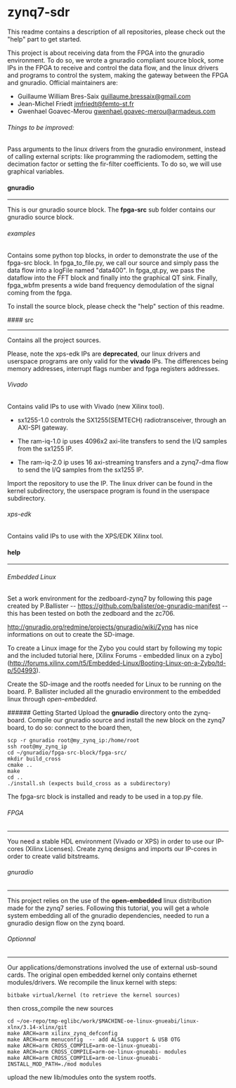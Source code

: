 # zynq7-sdr
This readme contains a description of all repositories, please check out the "help" part to get started. 

This project is about receiving data from the FPGA into the gnuradio environment.
To do so, we wrote a gnuradio compliant source block, some IPs in the FPGA to receive
and control the data flow, and the linux drivers and programs to control the system, making the
gateway between the FPGA and gnuradio. 
Official maintainers are: 

* Guillaume William Bres-Saix <guillaume.bressaix@gmail.com>
* Jean-Michel Friedt <jmfriedt@femto-st.fr>
* Gwenhael Goavec-Merou <gwenhael.goavec-merou@armadeus.com>

###### Things to be improved:

Pass arguments to the linux drivers from the gnuradio environment, instead of calling
external scripts: like programming the radiomodem, setting the decimation factor or
setting the fir-filter coefficients. To do so, we will use graphical variables.

#### gnuradio
- - -
This is our gnuradio source block.
The **fpga-src** sub folder contains our gnuradio source block.

###### examples 
Contains some python top blocks, in order to demonstrate the use of the fpga-src block.
In fpga\_to\_file.py, we call our source and simply pass the data flow into a logFile named "data400". 
In fpga\_qt.py, we pass the dataflow into the FFT block and finally into the graphical QT sink. 
Finally, fpga\_wbfm presents a wide band frequency demodulation of the signal coming from the fpga.


To install the source block, please check the "help" section of this readme.


#### src
- - - 
Contains all the project sources.

Please, note the xps-edk IPs are **deprecated**, our linux drivers and userspace programs
are only valid for the **vivado** IPs. The differences being memory addresses, interrupt
flags number and fpga registers addresses.

###### Vivado
Contains valid IPs to use with Vivado (new Xilinx tool).
    
  * sx1255-1.0 controls the SX1255(SEMTECH) radiotransceiver, through an AXI-SPI gateway.
  
  * The ram-iq-1.0 ip uses 4096x2 axi-lite transfers to send the I/Q samples from the sx1255 IP.
  
  * The ram-iq-2.0 ip uses 16 axi-streaming transfers and a zynq7-dma flow to send the 
  I/Q samples from the sx1255 IP.
  
  Import the repository to use the IP. The linux driver can be found in the kernel subdirectory, the
  userspace program is found in the userspace subdirectory.

###### xps-edk
Contains valid IPs to use with the XPS/EDK Xilinx tool.

#### help
- - -
###### Embedded Linux

Set a work environment for the zedboard-zynq7 by following this page created by P.Ballister --
https://github.com/balister/oe-gnuradio-manifest -- this has been tested on both the zedboard and the zc706.

http://gnuradio.org/redmine/projects/gnuradio/wiki/Zynq has nice informations on out to create the SD-image.

To create a Linux image for the Zybo you could start by following my topic and the included tutorial here, 
[Xilinx Forums - embedded linux on a zybo] (http://forums.xilinx.com/t5/Embedded-Linux/Booting-Linux-on-a-Zybo/td-p/504993).

Create the SD-image and the rootfs needed for Linux to be running on the board. P. Ballister included all the
gnuradio environment to the embedded linux through _open-embedded_.

###### Getting Started
Upload the **gnuradio** directory onto the zynq-board.
Compile our gnuradio source and install the new block on the zynq7 board, to do so: connect to the board then,

```shell 
scp -r gnuradio root@my_zynq_ip:/home/root
ssh root@my_zynq_ip
cd ~/gnuradio/fpga-src-block/fpga-src/
mkdir build_cross
cmake .. 
make 
cd .. 
./install.sh (expects build_cross as a subdirectory)
```
The fpga-src block is installed and ready to be used in a top.py file.


###### FPGA
- - -

You need a stable HDL environment (Vivado or XPS) in order to use our IP-cores (Xilinx Licenses).
Create zynq designs and imports our IP-cores in order to create valid bitstreams.

###### gnuradio
- - -
This project relies on the use of the __open-embedded__ linux distribution made for the zynq7 series.
Following this tutorial, you will get a whole system embedding all of the gnuradio dependencies, needed to
run a gnuradio design flow on the zynq board.


###### Optionnal
- - -
Our applications/demonstrations involved the use of external usb-sound cards.
The original open embedded kernel only contains ethernet modules/drivers.
We recompile the linux kernel with steps:
```shell
bitbake virtual/kernel (to retrieve the kernel sources)
```
then cross_compile the new sources
```shell
cd ~/oe-repo/tmp-eglibc/work/$MACHINE-oe-linux-gnueabi/linux-xlnx/3.14-xlinx/git
make ARCH=arm xilinx_zynq_defconfig
make ARCH=arm menuconfig  -- add ALSA support & USB OTG
make ARCH=arm CROSS_COMPILE=arm-oe-linux-gnueabi- 
make ARCH=arm CROSS_COMPILE=arm-oe-linux-gnueabi- modules
make ARCH=arm CROSS_COMPILE=arm-oe-linux-gnueabi- INSTALL_MOD_PATH=./mod modules
```
upload the new lib/modules onto the system rootfs.

